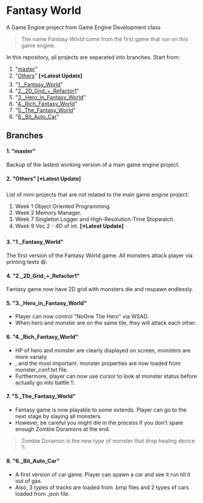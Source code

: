 # Fantasy World
A Game Engine project from Game Engine Development class
>The name _Fantasy World_ come from the first game that run on this game engine.

In this repository, all projects are separated into branches. Start from:
1. "[master](https://github.com/Azurifle/fantasyworld/tree/master#1-master)"
2. "[Others](https://github.com/Azurifle/fantasyworld/tree/master#2-others-starlatest-update)" **[:star:Latest Update]**
3. "[1.\_Fantasy\_World](https://github.com/Azurifle/fantasyworld/tree/master#3-1_fantasy_world)"
4. "[2.\_2D\_Grid\_+\_Refactor1](https://github.com/Azurifle/fantasyworld/tree/master#4-2_2d_grid__refactor1)"
5. "[3.\_Hero\_in\_Fantasy\_World](https://github.com/Azurifle/fantasyworld/tree/master#5-3_hero_in_fantasy_world)"
6. "[4.\_Rich\_Fantasy\_World](https://github.com/Azurifle/fantasyworld/tree/master#6-4_rich_fantasy_world)"
7. "[5.\_The\_Fantasy\_World](https://github.com/Azurifle/fantasyworld/tree/master#7-5_the_fantasy_world)"
8. "[6.\_Bit\_Auto\_Car](https://github.com/Azurifle/fantasyworld/tree/master#8-6_bit_auto_car)"

## Branches
#### 1. "master"
Backup of the lastest working version of a main game engine project.

#### 2. "Others" [:star:Latest Update]
List of mini-projects that are not related to the main game engine project:

1. Week 1 Object Oriented Programming.
2. Week 2 Memory Manager.
3. Week 7 Singleton Logger and High-Resolution-Time Stopwatch.
4. Week 9 Vec 2 - 4D of int. **[:star:Latest Update]**

#### 3. "1.\_Fantasy\_World"
The first version of the Fantasy World game. All monsters attack player via printing texts :laughing:.

#### 4. "2.\_2D\_Grid\_+\_Refactor1"
Fantasy game now have 2D grid with monsters die and respawn endlessly.

#### 5. "3.\_Hero\_in\_Fantasy\_World"
- Player can now control "NoOne The Hero" via WSAD. 
- When hero and monster are on the same tile, they will attack each other.

#### 6. "4.\_Rich\_Fantasy\_World"
- HP of hero and monster are clearly displayed on screen, monsters are more variaty
- , and the most important, monster properties are now loaded from monster_conf.txt file.
- Furthermore, player can now use cursor to look at monster status before actually go into battle !!.

#### 7. "5.\_The\_Fantasy\_World"
- Fantasy game is now playable to some extends. Player can go to the next stage by slaying all monsters. 
- However, be careful you might die in the process if you don't spare enough Zombie Doramons at the end.
>Zombie Doramon is the new type of monster that drop healing device !!.

#### 8. "6.\_Bit\_Auto\_Car"
- A first version of car game. Player can spawn a car and see it run till it out of gas. 
- Also, 3 types of tracks are loaded from .bmp files and 2 types of cars loaded from .json file.
